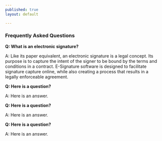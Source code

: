 ```yaml
---
published: true
layout: default

---
```

### Frequently Asked Questions 


**Q: What is an electronic signature?**

A: Like its paper equivalent, an electronic signature is a legal concept. Its purpose is to capture the intent of the signer to be bound by the terms and conditions in a contract. E-Signature software is designed to facilitate signature capture online, while also creating a process that results in a legally enforceable agreement.

**Q: Here is a question?**

A: Here is an answer.

**Q: Here is a question?**

A: Here is an answer.

**Q: Here is a question?**

A: Here is an answer.





<body id="FAQ"></body>
